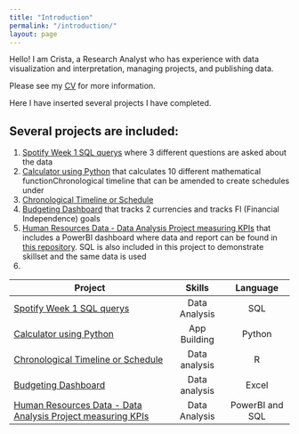 ```yaml
---
title: "Introduction"
permalink: "/introduction/"
layout: page
---
```


Hello! I am Crista, a Research Analyst who has experience with data visualization and interpretation, managing projects, and publishing data.

Please see my [CV](https://cwathen.github.io/Portfolio/CV/) for more information. 

Here I have inserted several projects I have completed. 

## Several projects are included: 
1. [Spotify Week 1 SQL querys](https://cwathen.github.io/Portfolio/Spotify_Week1_SQL/) where 3 different questions are asked about the data 
2. [Calculator using Python](https://cwathen.github.io/Portfolio/Python_Calculator/) that calculates 10 different mathematical functionChronological timeline that can be amended to create schedules under 
3. [Chronological Timeline or Schedule]( https://cwathen.github.io/Portfolio/Chronological_timeline/)
4. [Budgeting Dashboard](https://cwathen.github.io/Portfolio/Budget_Dashboard/) that tracks 2 currencies and tracks FI (Financial Independence) goals
5. [Human Resources Data - Data Analysis Project measuring KPIs](https://cwathen.github.io/Portfolio/HR_Dashboard_PowerBi/) that includes a PowerBI dashboard where data and report can be found in [this repository](https://github.com/cwathen/PowerBi). SQL is also included in this project to demonstrate skillset and the same data is used
6. 

|Project|Skills|Language|
|-------|:----:|:-------:|
|[Spotify Week 1 SQL querys](https://cwathen.github.io/Portfolio/Spotify_Week1_SQL/)|Data Analysis |SQL|
| [Calculator using Python](https://cwathen.github.io/Portfolio/Python_Calculator/)|App Building|Python|
| [Chronological Timeline or Schedule](https://cwathen.github.io/Portfolio/Chronological_timeline/)| Data analysis | R |
| [Budgeting Dashboard](https://cwathen.github.io/Portfolio/Budget_Dashboard/)| Data analysis | Excel |
| [Human Resources Data - Data Analysis Project measuring KPIs](https://cwathen.github.io/Portfolio/HR_Dashboard_PowerBi/)| Data Analysis | PowerBI and SQL|

